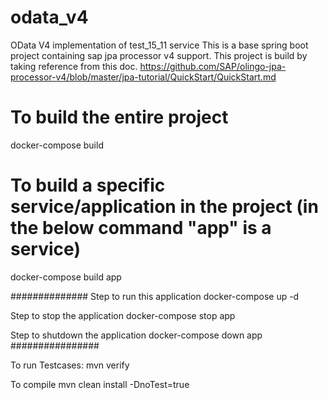 # odata_v4
OData V4 implementation of test_15_11 service
This is a base spring boot project containing sap jpa processor v4 support. This project is build by taking reference from this doc. https://github.com/SAP/olingo-jpa-processor-v4/blob/master/jpa-tutorial/QuickStart/QuickStart.md

# To build the entire project
docker-compose build

# To build a specific service/application in the project (in the below command "app" is a service)
docker-compose build app

##############
Step to run this application
docker-compose up -d

Step to stop the application
docker-compose stop app

Step to shutdown the application
docker-compose down app
################


To run Testcases:
mvn verify

To compile
mvn clean install -DnoTest=true
